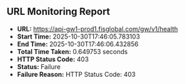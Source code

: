 ## URL Monitoring Report

- **URL:** https://api-gw1-prod1.fisglobal.com/gw/v1/health
- **Start Time:** 2025-10-30T17:46:05.783103
- **End Time:** 2025-10-30T17:46:06.432856
- **Total Time Taken:** 0.649753 seconds
- **HTTP Status Code:** 403
- **Status:** Failure
- **Failure Reason:** HTTP Status Code: 403
